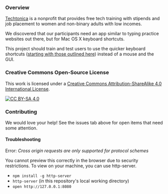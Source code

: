### Overview
[Techtonica](https://techtonica.org) is a nonprofit that provides free tech training with stipends and job placement to women and non-binary adults with low incomes. 

We discovered that our participants need an app similar to typing practice websites out there, but for Mac OS X keyboard shortcuts. 

This project should train and test users to use the quicker keyboard shortcuts ([starting with those outlined here](https://github.com/Techtonica/keyboard-shortcuts-practice/issues/3)) instead of a mouse and the GUI.

### Creative Commons Open-Source License
This work is licensed under a [Creative Commons Attribution-ShareAlike 4.0 International License](https://creativecommons.org/licenses/by-sa/4.0/legalcode).

[![CC BY-SA 4.0](https://i.creativecommons.org/l/by-sa/4.0/88x31.png)](https://creativecommons.org/licenses/by-sa/4.0/legalcode)

### Contributing

We would love your help! See the issues tab above for open items that need some attention.

#### Troubleshooting

Error: *Cross origin requests are only supported for protocol schemes*

You cannot preview this correctly in the browser due to security restrictions. To view on your machine, you can use http-server.

* `npm install -g http-server`
* `http-server` (in this repository's local working directory)
* `open http://127.0.0.1:8080`
